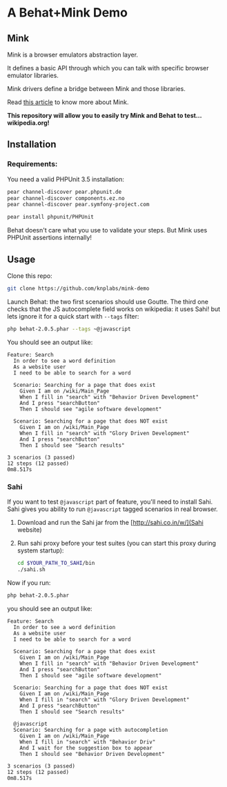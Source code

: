 # A Behat+Mink Demo

## Mink

Mink is a browser emulators abstraction layer.

It defines a basic API through which you can talk with specific browser emulator libraries.

Mink drivers define a bridge between Mink and those libraries.

Read [this article](http://www.knplabs.com/en/blog/one-mink-to-rule-them-all) to know more about Mink.

**This repository will allow you to easily try Mink and Behat to test… wikipedia.org!**

## Installation

### Requirements:

You need a valid PHPUnit 3.5 installation:

``` bash
pear channel-discover pear.phpunit.de
pear channel-discover components.ez.no
pear channel-discover pear.symfony-project.com

pear install phpunit/PHPUnit
```

Behat doesn't care what you use to validate your steps. But Mink uses PHPUnit assertions internally!

## Usage 

Clone this repo:

``` bash
git clone https://github.com/knplabs/mink-demo
```

Launch Behat: the two first scenarios should use Goutte.
The third one checks that the JS autocomplete field works on wikipedia: it uses Sahi!
but lets ignore it for a quick start with `--tags` filter:

``` bash
php behat-2.0.5.phar --tags ~@javascript
```

You should see an output like:

``` gherkin
Feature: Search
  In order to see a word definition
  As a website user
  I need to be able to search for a word

  Scenario: Searching for a page that does exist
    Given I am on /wiki/Main_Page
    When I fill in "search" with "Behavior Driven Development"
    And I press "searchButton"
    Then I should see "agile software development"

  Scenario: Searching for a page that does NOT exist
    Given I am on /wiki/Main_Page
    When I fill in "search" with "Glory Driven Development"
    And I press "searchButton"
    Then I should see "Search results"

3 scenarios (3 passed)
12 steps (12 passed)
0m8.517s
```

### Sahi

If you want to test `@javascript` part of feature, you'll need to install Sahi.
Sahi gives you ability to run `@javascript` tagged scenarios in real browser.

1. Download and run the Sahi jar from the [http://sahi.co.in/w/](Sahi website)
2. Run sahi proxy before your test suites (you can start this proxy during system startup):

    ``` bash
    cd $YOUR_PATH_TO_SAHI/bin
    ./sahi.sh
    ```

Now if you run:

``` bash
php behat-2.0.5.phar
```

you should see an output like:

``` gherkin
Feature: Search
  In order to see a word definition
  As a website user
  I need to be able to search for a word

  Scenario: Searching for a page that does exist
    Given I am on /wiki/Main_Page
    When I fill in "search" with "Behavior Driven Development"
    And I press "searchButton"
    Then I should see "agile software development"

  Scenario: Searching for a page that does NOT exist
    Given I am on /wiki/Main_Page
    When I fill in "search" with "Glory Driven Development"
    And I press "searchButton"
    Then I should see "Search results"

  @javascript
  Scenario: Searching for a page with autocompletion
    Given I am on /wiki/Main_Page
    When I fill in "search" with "Behavior Driv"
    And I wait for the suggestion box to appear
    Then I should see "Behavior Driven Development"

3 scenarios (3 passed)
12 steps (12 passed)
0m8.517s
```

